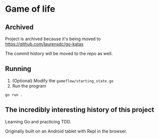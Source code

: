 # Game of life

## Archived

Project is archived because it's being moved to https://github.com/laurensdc/go-katas

The commit history will be moved to the repo as well.

## Running

1. (Optional) Modify the `gameflow/starting_state.go`
2. Run the program

```shell
go run .
```

## The incredibly interesting history of this project

Learning Go and practicing TDD.

Originally built on an Android tablet with Repl in the browser.
